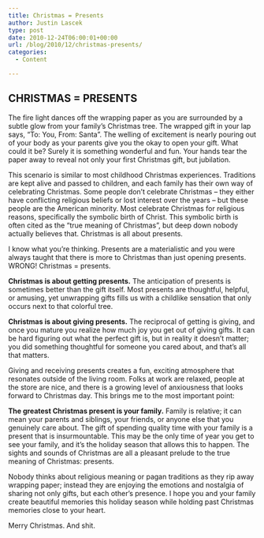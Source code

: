 ```yaml
---
title: Christmas = Presents
author: Justin Lascek
type: post
date: 2010-12-24T06:00:01+00:00
url: /blog/2010/12/christmas-presents/
categories:
  - Content

---
```

## CHRISTMAS = PRESENTS

The fire light dances off the wrapping paper as you are surrounded by a subtle glow from your family’s Christmas tree. The wrapped gift in your lap says, “To: You, From: Santa”. The welling of excitement is nearly pouring out of your body as your parents give you the okay to open your gift. What could it be? Surely it is something wonderful and fun. Your hands tear the paper away to reveal not only your first Christmas gift, but jubilation.
  

  
This scenario is similar to most childhood Christmas experiences. Traditions are kept alive and passed to children, and each family has their own way of celebrating Christmas. Some people don’t celebrate Christmas – they either have conflicting religious beliefs or lost interest over the years – but these people are the American minority. Most celebrate Christmas for religious reasons, specifically the symbolic birth of Christ. This symbolic birth is often cited as the “true meaning of Christmas”, but deep down nobody actually believes that. Christmas is all about presents.
  

  
I know what you’re thinking. Presents are a materialistic and you were always taught that there is more to Christmas than just opening presents. WRONG! Christmas = presents.
  

  
**Christmas is about getting presents.** The anticipation of presents is sometimes better than the gift itself. Most presents are thoughtful, helpful, or amusing, yet unwrapping gifts fills us with a childlike sensation that only occurs next to that colorful tree.
  

  
**Christmas is about giving presents.** The reciprocal of getting is giving, and once you mature you realize how much joy you get out of giving gifts. It can be hard figuring out what the perfect gift is, but in reality it doesn’t matter; you did something thoughtful for someone you cared about, and that’s all that matters.
  

  
Giving and receiving presents creates a fun, exciting atmosphere that resonates outside of the living room. Folks at work are relaxed, people at the store are nice, and there is a growing level of anxiousness that looks forward to Christmas day. This brings me to the most important point:
  

  
**The greatest Christmas present is your family.** Family is relative; it can mean your parents and siblings, your friends, or anyone else that you genuinely care about. The gift of spending quality time with your family is a present that is insurmountable. This may be the only time of year you get to see your family, and it’s the holiday season that allows this to happen. The sights and sounds of Christmas are all a pleasant prelude to the true meaning of Christmas: presents.
  

  
Nobody thinks about religious meaning or pagan traditions as they rip away wrapping paper; instead they are enjoying the emotions and nostalgia of sharing not only gifts, but each other’s presence. I hope you and your family create beautiful memories this holiday season while holding past Christmas memories close to your heart.
  

  
Merry Christmas. And shit.
